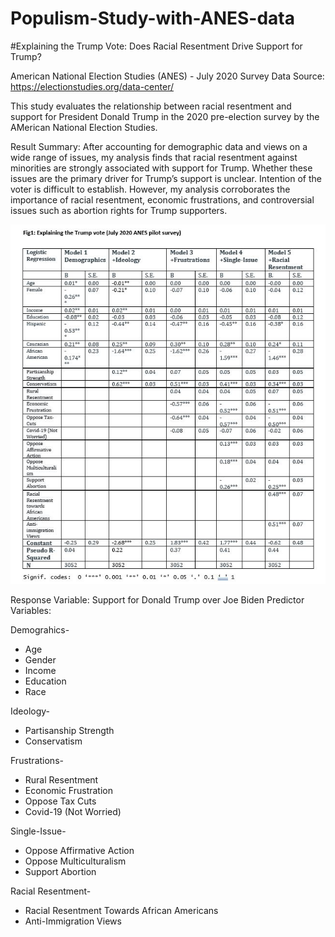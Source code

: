 # Populism-Study-with-ANES-data

#Explaining the Trump Vote: Does Racial Resentment Drive Support for Trump?

American National Election Studies (ANES) - July 2020 Survey
Data Source: https://electionstudies.org/data-center/

This study evaluates the relationship between racial resentment and support for President Donald Trump in the 2020 pre-election survey by the AMerican National Election Studies. 

Result Summary: After accounting for demographic data and views on a wide range of issues, my analysis finds that racial resentment against minorities are strongly associated with support for Trump. Whether these issues are the primary driver for Trump’s support is unclear. Intention of the voter is difficult to establish. However, my analysis corroborates the importance of racial resentment, economic frustrations, and controversial issues such as abortion rights for Trump supporters. 

![alt text](https://github.com/rasim321/Populism-Study-with-ANES-data/blob/master/Results.JPG?raw=true)


Response Variable: Support for Donald Trump over Joe Biden
Predictor Variables: 

Demograhics- 
* Age
* Gender
* Income
* Education
* Race

Ideology-
* Partisanship Strength
* Conservatism

Frustrations-
* Rural Resentment
* Economic Frustration
* Oppose Tax Cuts
* Covid-19 (Not Worried)

Single-Issue-
* Oppose Affirmative Action
* Oppose Multiculturalism
* Support Abortion

Racial Resentment-
* Racial Resentment Towards African Americans
* Anti-Immigration Views






















